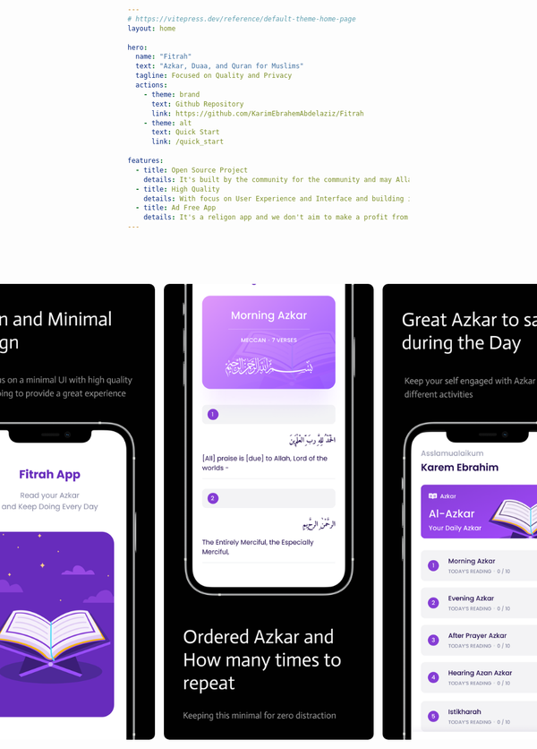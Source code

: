 ```yaml
---
# https://vitepress.dev/reference/default-theme-home-page
layout: home

hero:
  name: "Fitrah"
  text: "Azkar, Duaa, and Quran for Muslims"
  tagline: Focused on Quality and Privacy
  actions:
    - theme: brand
      text: Github Repository
      link: https://github.com/KarimEbrahemAbdelaziz/Fitrah
    - theme: alt
      text: Quick Start
      link: /quick_start

features:
  - title: Open Source Project
    details: It's built by the community for the community and may Allah accept for us.
  - title: High Quality
    details: With focus on User Experience and Interface and building it with best practices out there.
  - title: Ad Free App
    details: It's a religon app and we don't aim to make a profit from it, never.
---
```


<div style="display: flex; justify-content: center; padding-top: 80px;">
  <img src="./images/AppScreenShotOne.png" width="375" style="margin-right: 16px; border-radius: 10px;" />
  <img src="./images/AppScreenShotTwo.png" width="375" style="margin-right: 16px; border-radius: 10px;" />
  <img src="./images/AppScreenShotThree.png" width="375" style="border-radius: 10px;" />
</div>

